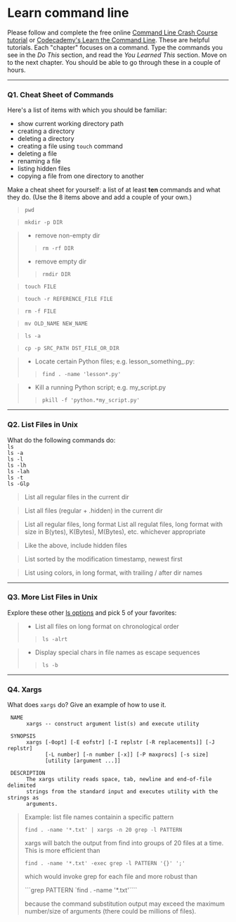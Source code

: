 # Learn command line

Please follow and complete the free online [Command Line Crash Course
tutorial](https://web.archive.org/web/20160708171659/http://cli.learncodethehardway.org/book/) or [Codecademy's Learn the Command Line](https://www.codecademy.com/learn/learn-the-command-line). These are helpful tutorials. Each "chapter" focuses on a command. Type the commands you see in the _Do This_ section, and read the _You Learned This_ section. Move on to the next chapter. You should be able to go through these in a couple of hours.

---

### Q1.  Cheat Sheet of Commands  

Here's a list of items with which you should be familiar:  
* show current working directory path
* creating a directory
* deleting a directory
* creating a file using `touch` command
* deleting a file
* renaming a file
* listing hidden files
* copying a file from one directory to another

Make a cheat sheet for yourself: a list of at least **ten** commands and what they do.  (Use the 8 items above and add a couple of your own.)  

> `pwd`

> `mkdir -p DIR`

> * remove non-empty dir
>> `rm -rf DIR`
> * remove empty dir
>> `rmdir DIR`

> `touch FILE`

> `touch -r REFERENCE_FILE FILE`

> `rm -f FILE`

> `mv OLD_NAME NEW_NAME`

> `ls -a`

> `cp -p SRC_PATH DST_FILE_OR_DIR`

> * Locate certain Python files; e.g. lesson_something_.py:
>> `find . -name 'lesson*.py'`

> * Kill a running Python script; e.g. my_script.py
>> `pkill -f 'python.*my_script.py'`


---

### Q2.  List Files in Unix   

What do the following commands do:  
`ls`  
`ls -a`  
`ls -l`  
`ls -lh`  
`ls -lah`  
`ls -t`  
`ls -Glp`  

>List all regular files in the current dir

>List all files (regular + .hidden) in the current dir

>List all regular files, long format
>List all regulat files, long format with size in B(ytes), K(Bytes), M(Bytes), etc. whichever appropriate

>Like the above, include hidden files

>List sorted by the modification timestamp, newest first

>List using colors, in long format, with trailing / after dir names

---

### Q3.  More List Files in Unix  

Explore these other [ls options](http://www.techonthenet.com/unix/basic/ls.php) and pick 5 of your favorites:

>* List all files on long format on chronological order
>> `ls -alrt`

>* Display special chars in file names as escape sequences
>> `ls -b`


---

### Q4.  Xargs   

What does `xargs` do? Give an example of how to use it.

```
 NAME
      xargs -- construct argument list(s) and execute utility
 
 SYNOPSIS
      xargs [-0opt] [-E eofstr] [-I replstr [-R replacements]] [-J replstr]
            [-L number] [-n number [-x]] [-P maxprocs] [-s size]
            [utility [argument ...]]
 
 DESCRIPTION
      The xargs utility reads space, tab, newline and end-of-file delimited
      strings from the standard input and executes utility with the strings as
      arguments.
```

>Example: list file names containin a specific pattern
>
>`find . -name '*.txt' | xargs -n 20 grep -l PATTERN`
>
>xargs will batch the output from find into groups of 20 files at a time. This
>is more efficient than 
>
>`find . -name '*.txt' -exec grep -l PATTERN '{}' ';'` 
>
>which would invoke grep for each file and more robust than
>
>```grep PATTERN `find . -name '*.txt'````
>
>because the command substitution output may exceed the maximum number/size of
>arguments (there could be millions of files).

 

